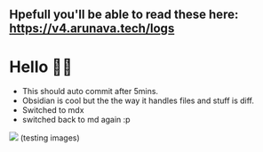 ## Hpefull you'll be able to read these here: https://v4.arunava.tech/logs




# Hello 👋🏻

- This should auto commit after 5mins.
- Obsidian is cool but the the way it handles files and stuff is diff.
- Switched to mdx 
- switched back to md again :p

![](https://i.imgur.com/RoJP4AX.png)
(testing images)